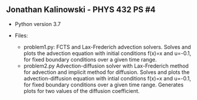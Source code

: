 ## Jonathan Kalinowski - PHYS 432 PS #4

- Python version 3.7

- Files: 
  - problem1.py: 
  FCTS and Lax-Frederich advection solvers. Solves and plots the advection equation with initial conditions f(x)=x and u=-0.1, for fixed boundary conditions over a given time range.
  - problem2.py Advection-diffusion solver with Lax-Frederich method for advection and implicit method for diffusion. Solves and plots the advection-diffusion equation with intial conditions f(x)=x and u=-0.1, for fixed boundary conditions over a given time range. Generates plots for two values of the diffusion coefficient. 
 

